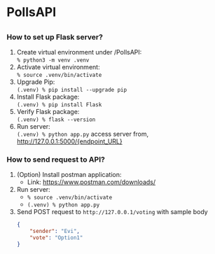 # PollsAPI

## <Overview>
<!-- TODO: Write up description of the application -->
  
    

## <Prerequisites>
### How to set up Flask server?
1. Create virtual environment under /PollsAPI:  
`% python3 -m venv .venv`  
2. Activate virtual environment:  
`% source .venv/bin/activate`
3. Upgrade Pip:  
`(.venv) % pip install --upgrade pip`
4. Install Flask package:  
`(.venv) % pip install Flask`
5. Verify Flask package:  
`(.venv) % flask --version`
6. Run server:  
`(.venv) % python app.py`
access server from, http://127.0.0.1:5000/{endpoint_URL}

### How to send request to API?
1. (Option) Install postman application:
    - Link: https://www.postman.com/downloads/
2. Run server:
    - `% source .venv/bin/activate`
    - `(.venv) % python app.py`
3. Send POST request to `http://127.0.0.1/voting` with sample body
    ``` json
    {
        "sender": "Evi",
        "vote": "Option1"
    }
    ```